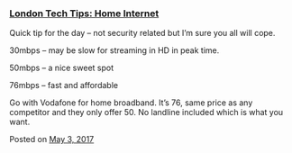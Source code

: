 
### [London Tech Tips: Home Internet](https://fazthebro.com/2017/05/03/london-tech-tips-home-internet/)

Quick tip for the day – not security related but I’m sure you all will cope.

30mbps – may be slow for streaming in HD in peak time.

50mbps – a nice sweet spot

76mbps – fast and affordable

Go with Vodafone for home broadband. It’s 76, same price as any competitor and they only offer 50. No landline included which is what you want.

Posted on [May 3, 2017](https://fazthebro.com/2017/05/03/flight-comparison/)

